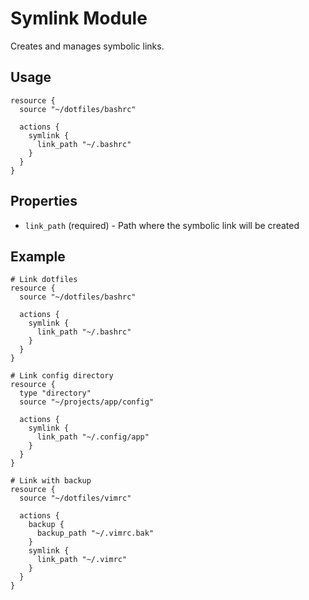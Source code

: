 # Symlink Module

Creates and manages symbolic links.

## Usage

```
resource {
  source "~/dotfiles/bashrc"

  actions {
    symlink {
      link_path "~/.bashrc"
    }
  }
}
```

## Properties

- `link_path` (required) - Path where the symbolic link will be created

## Example

```
# Link dotfiles
resource {
  source "~/dotfiles/bashrc"

  actions {
    symlink {
      link_path "~/.bashrc"
    }
  }
}

# Link config directory
resource {
  type "directory"
  source "~/projects/app/config"

  actions {
    symlink {
      link_path "~/.config/app"
    }
  }
}

# Link with backup
resource {
  source "~/dotfiles/vimrc"

  actions {
    backup {
      backup_path "~/.vimrc.bak"
    }
    symlink {
      link_path "~/.vimrc"
    }
  }
}
```
